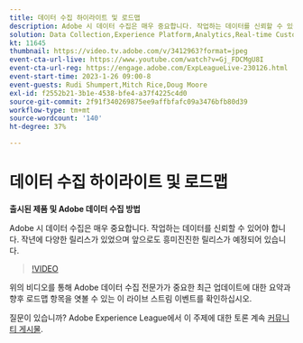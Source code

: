 ```yaml
---
title: 데이터 수집 하이라이트 및 로드맵
description: Adobe 시 데이터 수집은 매우 중요합니다. 작업하는 데이터를 신뢰할 수 있어야 합니다. 작년에 다양한 릴리스가 있었으며 앞으로도 흥미진진한 릴리스가 예정되어 있습니다.
solution: Data Collection,Experience Platform,Analytics,Real-time Customer Data Platform,Customer Journey Analytics
kt: 11645
thumbnail: https://video.tv.adobe.com/v/3412963?format=jpeg
event-cta-url-live: https://www.youtube.com/watch?v=Gj_FDCMgU8I
event-cta-url-reg: https://engage.adobe.com/ExpLeagueLive-230126.html
event-start-time: 2023-1-26 09:00-8
event-guests: Rudi Shumpert,Mitch Rice,Doug Moore
exl-id: f2552b21-3b1e-4538-bfe4-a37f4225c4d0
source-git-commit: 2f91f340269875ee9affbfafc09a3476bfb80d39
workflow-type: tm+mt
source-wordcount: '140'
ht-degree: 37%

---
```


# 데이터 수집 하이라이트 및 로드맵

**출시된 제품 및 Adobe 데이터 수집 방법**

Adobe 시 데이터 수집은 매우 중요합니다. 작업하는 데이터를 신뢰할 수 있어야 합니다. 작년에 다양한 릴리스가 있었으며 앞으로도 흥미진진한 릴리스가 예정되어 있습니다.

>[!VIDEO](https://video.tv.adobe.com/v/3412963/?quality=12&learn=on)

위의 비디오를 통해 Adobe 데이터 수집 전문가가 중요한 최근 업데이트에 대한 요약과 향후 로드맵 항목을 엿볼 수 있는 이 라이브 스트림 이벤트를 확인하십시오.

질문이 있습니까? Adobe Experience League에서 이 주제에 대한 토론 계속 [커뮤니티 게시물](https://experienceleaguecommunities.adobe.com/t5/adobe-experience-platform-launch/experience-league-live-post-session-discussion-data-collection/m-p/569923#M316).
